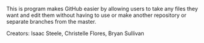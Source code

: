 This is program makes GitHub easier by allowing users to take any files they want and edit them without having to use or make another repository or separate branches from the master.

Creators: Isaac Steele, Christelle Flores, Bryan Sullivan
